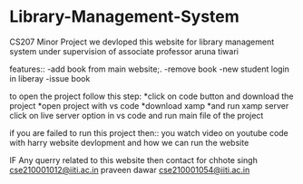 # Library-Management-System
CS207 Minor Project
we devloped 
this website for library management system under supervision of  associate professor aruna tiwari  


features::
-add book from main website;.
-remove book
-new student login in liberay
-issue book 





to open the project follow this step:
*click on code button and download the project 
*open project with vs code 
*download xamp 
*and run xamp server
click on live server option in vs code and run main file of the project 


if you are failed to run this project then::
 you watch video 
on youtube code with harry website devlopment and how we can run the website


IF Any querry related to this website 
then contact 
for    chhote singh cse210001012@iiti.ac.in        praveen dawar cse210001054@iiti.ac.in

